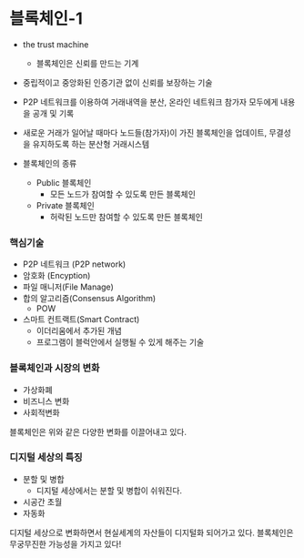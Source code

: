 # 블록체인-1

- the trust machine
  - 블록체인은 신뢰를 만드는 기계
- 중립적이고 중앙화된 인증기관 없이 신뢰를 보장하는 기술

- P2P 네트워크를 이용하여 거래내역을 분산, 온라인 네트워크 참가자 모두에게 내용을 공개 및 기록
- 새로운 거래가 일어날 때마다 노드들(참가자)이 가진 블록체인을 업데이트, 무결성을 유지하도록 하는 분산형 거래시스템

- 블록체인의 종류
  - Public 블록체인
    - 모든 노드가 참여할 수 있도록 만든 블록체인
  - Private 블록체인
    - 허락된 노드만 참여할 수 있도록 만든 블록체인

### 핵심기술

- P2P 네트워크 (P2P network)
- 암호화 (Encyption)
- 파일 매니저(File Manage)
- 합의 알고리즘(Consensus Algorithm)
  - POW
- 스마트 컨트랙트(Smart Contract)
  - 이더리움에서 추가된 개념
  - 프로그램이 블럭안에서 실행될 수 있게 해주는 기술

### 블록체인과 시장의 변화

- 가상화폐
- 비즈니스 변화
- 사회적변화

블록체인은 위와 같은 다양한 변화를 이끌어내고 있다.

### 디지털 세상의 특징

- 분할 및 병합
  - 디지털 세상에서는 분할 및 병합이 쉬워진다.
- 시공간 초월
- 자동화

디지털 세상으로 변화하면서 현실세계의 자산들이 디지털화 되어가고 있다. 블록체인은 무궁무진한 가능성을 가지고 있다!